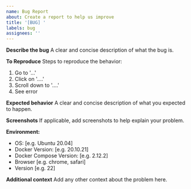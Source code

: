 ```yaml
---
name: Bug Report
about: Create a report to help us improve
title: '[BUG] '
labels: bug
assignees: ''
---
```


**Describe the bug**
A clear and concise description of what the bug is.

**To Reproduce**
Steps to reproduce the behavior:
1. Go to '...'
2. Click on '....'
3. Scroll down to '....'
4. See error

**Expected behavior**
A clear and concise description of what you expected to happen.

**Screenshots**
If applicable, add screenshots to help explain your problem.

**Environment:**
 - OS: [e.g. Ubuntu 20.04]
 - Docker Version: [e.g. 20.10.21]
 - Docker Compose Version: [e.g. 2.12.2]
 - Browser [e.g. chrome, safari]
 - Version [e.g. 22]

**Additional context**
Add any other context about the problem here. 
